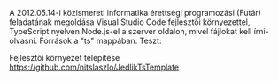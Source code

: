 A 2012.05.14-i közismereti informatika érettségi programozási (Futár) feladatának megoldása Visual Studio Code fejlesztői környezettel, TypeScript nyelven Node.js-el a szerver oldalon, mivel fájlokat kell írni-olvasni. Források a "ts" mappában. Teszt: 

Fejlesztői környezet telepítése
https://github.com/nitslaszlo/JedlikTsTemplate